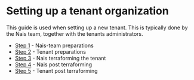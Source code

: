 # Setting up a tenant organization

This guide is used when setting up a new tenant. This is typically done by the Nais team, together with the tenants administrators.

- [Step 1](1-nais.md) - Nais-team preparations
- [Step 2](2-tenant.md) - Tenant preparations
- [Step 3](3-terraform.md) - Nais terraforming the tenant
- [Step 4](4-nais.md) - Nais post terraforming
- [Step 5](5-tenant.md) - Tenant post terraforming


